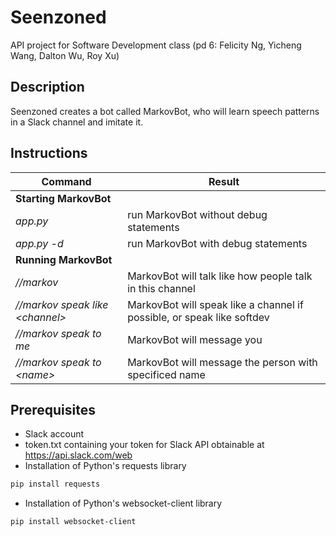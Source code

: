 # Seenzoned
API project for Software Development class (pd 6: Felicity Ng, Yicheng Wang, Dalton Wu, Roy Xu)

## Description
Seenzoned creates a bot called MarkovBot, who will learn speech patterns in a Slack channel and imitate it.

## Instructions

| Command                                         | Result                                                                  |
|-------------------------------------------------|-------------------------------------------------------------------------|
| **Starting MarkovBot**                          |                                                                         |
| *app.py*                                        | run MarkovBot without debug statements                                  |
| *app.py -d*                                     | run MarkovBot with debug statements                                     |
| **Running MarkovBot**                           |                                                                         |
| *//markov*                                      | MarkovBot will talk like how people talk in this channel                |
| *//markov speak like \<channel\>*               | MarkovBot will speak like a channel if possible, or speak like softdev  |
| *//markov speak to me*                          | MarkovBot will message you                                              |
| *//markov speak to \<name\>*                    | MarkovBot will message the person with specificed name                  |

## Prerequisites
- Slack account
- token.txt containing your token for Slack API obtainable at https://api.slack.com/web
- Installation of Python's requests library
```bash
pip install requests
```
- Installation of Python's websocket-client library
```bash
pip install websocket-client
```
